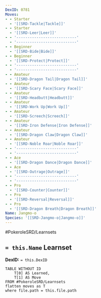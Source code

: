 ```yaml
---
DexID: 0781
Moves:
- - Starter
  - '[[SRD-Tackle|Tackle]]'
- - Starter
  - '[[SRD-Leer|Leer]]'
- - '---------------------------'
  - '---------------------------'
- - Beginner
  - '[[SRD-Bide|Bide]]'
- - Beginner
  - '[[SRD-Protect|Protect]]'
- - '---------------------------'
  - '---------------------------'
- - Amateur
  - '[[SRD-Dragon Tail|Dragon Tail]]'
- - Amateur
  - '[[SRD-Scary Face|Scary Face]]'
- - Amateur
  - '[[SRD-Headbutt|Headbutt]]'
- - Amateur
  - '[[SRD-Work Up|Work Up]]'
- - Amateur
  - '[[SRD-Screech|Screech]]'
- - Amateur
  - '[[SRD-Iron Defense|Iron Defense]]'
- - Amateur
  - '[[SRD-Dragon Claw|Dragon Claw]]'
- - Amateur
  - '[[SRD-Noble Roar|Noble Roar]]'
- - '---------------------------'
  - '---------------------------'
- - Ace
  - '[[SRD-Dragon Dance|Dragon Dance]]'
- - Ace
  - '[[SRD-Outrage|Outrage]]'
- - '---------------------------'
  - '---------------------------'
- - Pro
  - '[[SRD-Counter|Counter]]'
- - Pro
  - '[[SRD-Reversal|Reversal]]'
- - Pro
  - '[[SRD-Dragon Breath|Dragon Breath]]'
Name: Jangmo-o
Species: '[[SRD-Jangmo-o|Jangmo-o]]'
---
```


#PokeroleSRD/Learnsets

## `= this.Name` Learnset

**DexID:** `= this.DexID`

```dataview
TABLE WITHOUT ID
    T[0] AS Learned,
    T[1] AS Move
FROM #PokeroleSRD/Learnsets
flatten moves as T
where file.path = this.file.path
```
